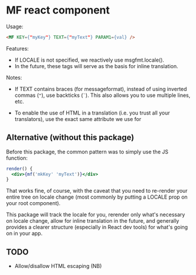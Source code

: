# MF react component

Usage:

```html
<MF KEY={"myKey"} TEXT={"myText"} PARAM1={val} />
```

Features:

* If LOCALE is not specified, we reactively use msgfmt.locale().
* In the future, these tags will serve as the basis for inline translation.

Notes:

* If TEXT contains braces (for messageformat), instead of using
inverted commas (` " `), use backticks (`` ` ``).  This also allows
you to use multiple lines, etc.

* To enable the use of HTML in a translation (i.e. you trust all your
translators), use the exact same attribute we use for 

## Alternative (without this package)

Before this package, the common pattern was to simply use the JS function:

```jsx
render() {
  <div>{mf('mkKey' 'myText')}</div>
}
```

That works fine, of course, with the caveat that you need to re-render
your entire tree on locale change (most commonly by putting a LOCALE
prop on your root component).

This package will track the locale for you, rerender only what's
necessary on locale change, allow for inline translation in the future,
and generally provides a clearer structure (especially in React dev
tools) for what's going on in your app.

## TODO

* Allow/disallow HTML escaping (NB)